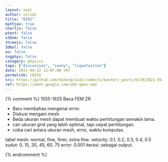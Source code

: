 ```yaml
---
layout: soal
author: viridi
title: "0292"
mathjax: true
chartjs: false
ptext: false
x3dom: false
threejs: false
3dmol: false
oo: false
svgphys: false
category: physics
tags: ["discussion", "sanny", "liquefaction"]
date: 2021-04-22 12:07:00 +07
permalink: /0292
src: https://github.com/dudung/soal/commits/master/_posts/0/29/2021-04-22-discussion-2.md
ref: https://meet.google.com/vkb-qkev-aqn
---
```



{% comment %}
1555-1625
Baca FEM
ZR
+ Baru membahas mengenai error.
+ Diskusi mengani mesh
+ Beda ukuran mesh dapat membuat waktu perhitungan semakin lama.
+ cari ukuran grid yang lebih optimal, tapi cepat perhitungan.
+ coba cari antara ukuran mesh, error, waktu komputas.

tabel
mesh: normal, fine, finer, extra fine.
velocity: 0.1, 0.2, 0.3, 0.4, 0.5
sudut: 0, 15, 30, 45, 60, 75
error: 0.001
iterasi: sebagai output.

{% endcomment %}
